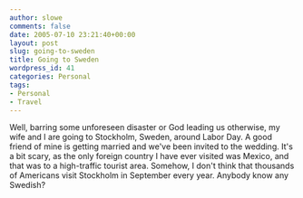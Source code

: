 ```yaml
---
author: slowe
comments: false
date: 2005-07-10 23:21:40+00:00
layout: post
slug: going-to-sweden
title: Going to Sweden
wordpress_id: 41
categories: Personal
tags:
- Personal
- Travel
---
```


Well, barring some unforeseen disaster or God leading us otherwise, my wife and I are going to Stockholm, Sweden, around Labor Day. A good friend of mine is getting married and we've been invited to the wedding. It's a bit scary, as the only foreign country I have ever visited was Mexico, and that was to a high-traffic tourist area. Somehow, I don't think that thousands of Americans visit Stockholm in September every year. Anybody know any Swedish?
